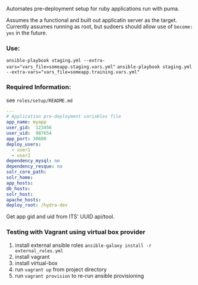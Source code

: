 Automates pre-deployment setup for ruby applications run with puma.

Assumes the a functional and built out applicatin server as the target.
Currently assumes running as root, but sudoers should allow use of `become: yes` in the future.

### Use:
`ansible-playbook staging.yml --extra-vars="vars_file=someapp.staging.vars.yml"`
`ansible-playbook staging.yml --extra-vars="vars_file=someapp.training.vars.yml"`

### Required Information:
see `roles/setup/README.md`

```yaml
---
# Application pre-deployment variables file
app_name: myapp
user_gid:  123456
user_uid:  987654
app_port: 30600
deploy_users:
  - user1
  - user2
dependency_mysql: no
dependency_resque: no
solr_core_path:
solr_home:
app_hosts:
db_hosts:
solr_host:
apache_hosts:
deploy_root: /hydra-dev
```

Get app gid and uid from ITS' UUID api/tool.


### Testing with Vagrant using virtual box provider
1. install external ansible roles `ansible-galaxy install -r external_roles.yml`
1. install vagrant
2. install virtual-box
3. run `vagrant up` from project directory
4. run `vagrant provision` to re-run ansible provisioning





